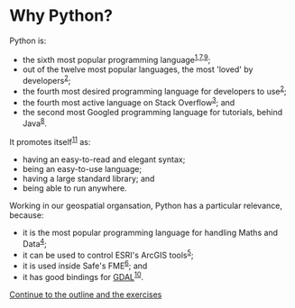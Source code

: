 # Why Python?

Python is:
* the sixth most popular programming language<sup>[1],[7],[9]</sup>;
* out of the twelve most popular languages, the most 'loved' by developers<sup>[2]</sup>;
* the fourth most desired programming language for developers to use<sup>[2]</sup>;
* the fourth most active language on Stack Overflow<sup>[3]</sup>; and
* the second most Googled programming language for tutorials, behind Java<sup>[8]</sup>.

It promotes itself<sup>[11]</sup> as:
* having an easy-to-read and elegant syntax;
* being an easy-to-use language;
* having a large standard library; and
* being able to run anywhere.

Working in our geospatial organsation, Python has a particular relevance, because:
* it is the most popular programming language for handling Maths and Data<sup>[4]</sup>;
* it can be used to control ESRI's ArcGIS tools<sup>[5]</sup>;
* it is used inside Safe's FME<sup>[6]</sup>; and 
* it has good bindings for [GDAL](http://www.gdal.org/)<sup>[10]</sup>.

[Continue to the outline and the exercises](CourseOutline.md)

[1]: http://stackoverflow.com/research/developer-survey-2016#technology "Stack Overflow: Developer Survey"
[2]: http://stackoverflow.com/research/developer-survey-2016#technology-most-loved-dreaded-and-wanted "Stack Overflow: Developer Survey"
[3]: http://stackoverflow.com/research/developer-survey-2016#technology-top-tech-on-stack-overflow "Stack Overflow: Developer Survey"
[4]: http://stackoverflow.com/research/developer-survey-2016#most-popular-technologies-per-occupation "Stack Overflow: Developer Survey"
[5]: http://pro.arcgis.com/en/pro-app/arcpy/get-started/what-is-arcpy-.htm "ArcGIS: What is ArcPy"
[6]: https://knowledge.safe.com/articles/706/python-and-fme-basics.html "Safe: Python and FME"
[7]: https://blog.newrelic.com/2016/08/18/popular-programming-languages-2016-go/ "New Relic: Popular Programming Languages"
[8]: http://pypl.github.io/PYPL.html "PYPL"
[9]: http://www.tiobe.com/tiobe-index/ "TIOBE: TIOBE Index"
[10]: http://gis.stackexchange.com/questions/tagged/gdal "StackExchange GIS: Questions tagged GDAL"
[11]: https://wiki.python.org/moin/BeginnersGuide/Overview "Python Wiki: Beginners Overview"
